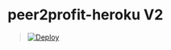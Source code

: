 # peer2profit-heroku V2
> [![Deploy](https://www.herokucdn.com/deploy/button.png)](https://dashboard.heroku.com/new?template=https://github.com/Dollar123456/peer2profit-heroku)
